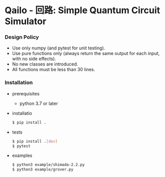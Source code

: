 # Qailo - 回路: Simple Quantum Circuit Simulator

### Design Policy

* Use only numpy (and pytest for unit testing).
* Use pure functions only (always return the same output for each input, with no side effects).
* No new classes are introduced.
* All functions must be less than 30 lines.

### Installation

* prerequisites
  * python 3.7 or later

* installatio
  ```bash
  $ pip install .
  ```

* tests
  ```bash
  $ pip install .[dev]
  $ pytest
  ```

* examples
  ```bash
  $ python3 example/shimada-2.2.py
  $ python3 example/grover.py
  ```
